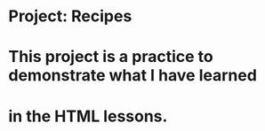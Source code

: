 # Project: Recipes

# This project is a practice to demonstrate what I have learned
# in the HTML lessons.